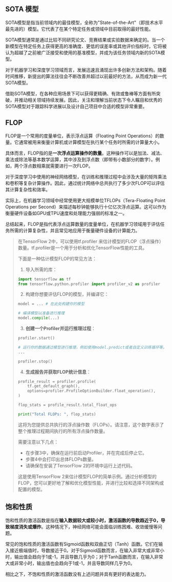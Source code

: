 ## SOTA 模型

SOTA模型是指当前领域内的最佳模型，全称为"State-of-the-Art"（即技术水平最先进的）模型。它代表了在某个特定任务或领域中目前取得的最好性能。

SOTA模型通常是通过比较不同研究论文、竞赛结果或实验数据来确定的。当一个新模型在特定任务上获得更高的准确度、更低的误差率或其他评价指标时，它将被认为超越了之前被广泛接受和使用的基准模型，并成为该任务领域内新的SOTA模型。

对于机器学习和深度学习领域而言，发展迅速且涌现出许多创新方法和架构。随着时间推移，新提出的算法往往会不断改善并超过以前最好的方法，从而成为新一代SOTA模型。

借助SOTA模型，在各种应用场景下可以获得更精确、有效或鲁棒等方面有所突破，并推动相关领域持续发展。因此，关注和理解当前状态下令人瞩目和优秀的SOTA模型对于跟踪科学进展以及设计自己项目中合适的模型非常重要。

## FLOP

FLOP是一个常用的度量单位，表示浮点运算（Floating Point Operations）的数量。它通常被用来衡量计算机或计算模型在执行某个任务时所需的计算量大小。

具体而言，FLOP指的是**一次浮点运算操作的数量**。这种操作可以是加法、减法、乘法或除法等基本数学运算，其中涉及到浮点数（即带有小数部分的数字）。例如，两个浮点数相乘就需要进行一次FLOP。

对于深度学习中使用的神经网络模型，在训练和推理过程中会涉及大量的矩阵乘法和卷积等复杂计算操作。因此，通过统计网络中总共执行了多少次FLOP可以评估其计算复杂性和效率。

实际上，在机器学习领域中经常使用更大规模单位TFLOPs（Tera-Floating Point Operations per Second）来描述每秒钟能够执行十亿亿次浮点运算。这可以作为衡量硬件设备如GPU或TPU速度和处理能力强弱的标准之一。

总结起来，FLOP是指代表浮点运算数量的度量单位，在机器学习领域用于评估任务所需的计算复杂性，并且常见地应用于衡量硬件设备的计算能力。

> 在TensorFlow 2中，可以使用tf.profiler 来估计模型的FLOP（浮点操作）数量。tf.profiler是一个用于分析和优化TensorFlow性能的工具。
>
> 下面是一种估计模型FLOP的常见方法：
>
> 1. 导入所需的库：
> ```python
> import tensorflow as tf
> from tensorflow.python.profiler import profiler_v2 as profiler
> ```
>
> 2. 构建你想要评估FLOP的模型，并编译它：
> ```python
> model = ... # 在此处构建你的模型
> 
> # 编译模型以准备进行推理
> model.compile(...)
> ```
>
> 3. **创建一个Profiler并运行推理过程**：
> ```python
> profiler.start()
> 
> # 运行你的数据通过模型进行推理，例如使用model.predict或者自定义训练循环等。
> ...
> 
> profiler.stop()
> ```
>
> 4. **生成报告并获取FLOP统计信息**：
> ```python
> profile_result = profiler.profile(
>     tf.get_default_graph(),
>     options=profiler.ProfileOptionBuilder.float_operation(), 
> )
> 
> flop_stats = profile_result.total_float_ops
> 
> print("Total FLOPs: ", flop_stats)
> ```
>
> 这将为您提供总共执行的浮点操作数（FLOPs）。请注意，这个数字表示了整个推理过程期间执行的所有浮点操作数量。
>
> 需要注意以下几点：
> - 在步骤3中，确保在运行前启动Profiler，并在完成后停止它。
> - 步骤4中会打印出总体FLOPs数量。
> - 请确保在安装了TensorFlow 2的环境中运行上述代码。
>
> 这是使用TensorFlow 2来估计模型FLOP的简单示例。通过分析模型的FLOP，您可以更好地了解和优化模型性能，并进行比较和选择不同架构或配置的模型。

## 饱和性质

饱和性质的激活函数是指在**输入数据较大或较小时，激活函数的导数趋近于0，导致梯度消失或爆炸**。这种情况下，神经网络可能会面临训练困难、收敛缓慢等问题。

常见的饱和性质的激活函数有Sigmoid函数和双曲正切（Tanh）函数。它们在输入接近极端值时，导数接近于0。对于Sigmoid函数而言，在输入非常大或非常小时，输出值会趋向于1或-1，并且导数几乎为0；对于Tanh函数而言，在输入非常大或非常小时，输出值也会趋向于1或-1，并且导数同样几乎为0。

相比之下，不饱和性质的激活函数没有上述问题并具有更好的表达能力。